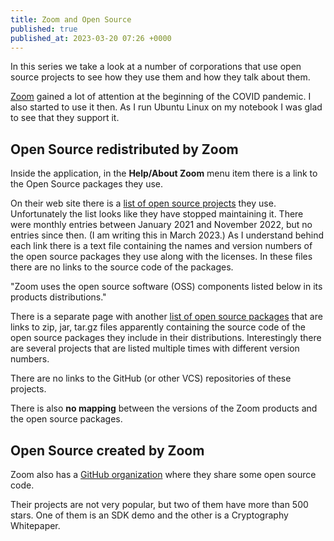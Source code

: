 ```yaml
---
title: Zoom and Open Source
published: true
published_at: 2023-03-20 07:26 +0000
---
```


In this series we take a look at a number of corporations that use open source projects to see how they use them and how they talk about them.

[Zoom](https://zoom.us/) gained a lot of attention at the beginning of the COVID pandemic. I also started to use it then.
As I run Ubuntu Linux on my notebook I was glad to see that they support it.

## Open Source redistributed by Zoom

Inside the application, in the **Help/About Zoom** menu item there is a link to the Open Source packages they use.

On their web site there is a [list of open source projects](https://explore.zoom.us/en/opensource/) they use. Unfortunately the list looks like they have stopped
maintaining it. There were monthly entries between January 2021 and November 2022, but no entries since then. (I am writing this in March 2023.)
As I understand behind each link there is a text file containing the names and version numbers of the open source packages they use along with the licenses.
In these files there are no links to the source code of the packages.

"Zoom uses the open source software (OSS) components listed below in its products distributions."

There is a separate page with another [list of open source packages](https://explore.zoom.us/en/opensource/source/) that are links to zip, jar, tar.gz files
apparently containing the source code of the open source packages they include in their distributions. Interestingly there are several projects that are listed multiple times with different version numbers.

There are no links to the GitHub (or other VCS) repositories of these projects.

There is also **no mapping** between the versions of the Zoom products and the open source packages.

## Open Source created by Zoom

Zoom also has a [GitHub organization](https://github.com/zoom) where they share some open source code.

Their projects are not very popular, but two of them have more than 500 stars. One of them is an SDK demo and the other is a Cryptography Whitepaper.

